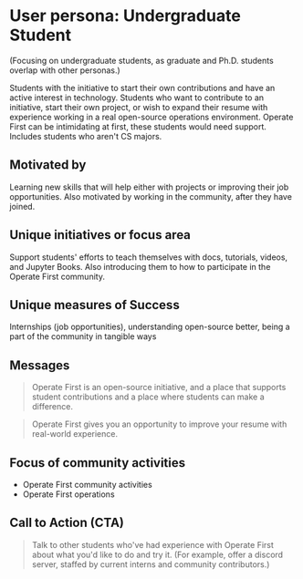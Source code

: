 # User persona: Undergraduate Student

(Focusing on undergraduate students, as graduate and Ph.D. students overlap with other personas.)

Students with the initiative to start their own contributions and have an active interest in technology. Students who want to contribute to an initiative, start their own project, or wish to expand their resume with experience working in a real open-source operations environment. Operate First can be intimidating at first, these students would need support.  Includes students who aren't CS majors.

## Motivated by

Learning new skills that will help either with projects or improving their job opportunities. Also motivated by working in the community, after they have joined. 

## Unique initiatives or focus area

Support students' efforts to teach themselves with docs, tutorials, videos, and Jupyter Books. Also introducing them to how to participate in the Operate First community.

## Unique measures of Success

Internships (job opportunities), understanding open-source better, being a part of the community in tangible ways

## Messages

> Operate First is an open-source initiative, and a place that supports student contributions and a place where students can make a difference. 

> Operate First gives you an opportunity to improve your resume with real-world experience. 

## Focus of community activities

* Operate First community activities
* Operate First operations

## Call to Action (CTA)

> Talk to other students who've had experience with Operate First about what you'd like to do and try it.  (For example, offer a discord server, staffed by current interns and community contributors.)
